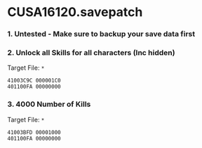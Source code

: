 # CUSA16120.savepatch

### 1. Untested - Make sure to backup your save data first
### 2. Unlock all Skills for all characters (Inc hidden)

Target File: `*`

```
41003C9C 000001C0
401100FA 00000000
```

### 3. 4000 Number of Kills

Target File: `*`

```
41003BFD 00001000
401100FA 00000000
```

